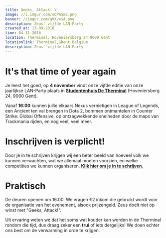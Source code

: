 ```yaml
---
title: Geeks, Attack! V
image: //i.imgur.com/sQPA5m3.png
banner: //imgur.com/gVXvesA.png
description: Zeus' vijfde LAN-Party
created_at: 13-09-2016
time: 04-11-2016
location: Therminal, Hoveniersberg 24 9000 Gent
locationlink: Therminal,Ghent Belgium
description: Zeus' vijfde LAN-Party
---
```


# It's that time of year again

Je leest het goed, op **4 november** vindt onze vijfde editie van onze jaarlijkse LAN-Party plaats in **[Studentenhuis De Therminal](http://student.ugent.be/)** (Hoveniersberg 24, 9000 Gent).

Vanaf **16:00** kunnen jullie elkaars Nexus vernietigen in League of Legends, een Ancient ten val brengen in Dota 2, bommen ontmantelen in Counter Strike: Global Offensive, op ontzagwekkende snelheden door de maps van Trackmania rijden, en nog veel, veel meer.

# Inschrijven is verplicht!

Door je in te schrijven krijgen wij een beter beeld van hoeveel volk we kunnen verwachten, wat we allemaal moeten voorzien, en welke competities we kunnen organiseren. **[Klik hier om je in te schrijven.](https://goo.gl/forms/XwHhYB4NkOO2GDoE3)**

# Praktisch

De deuren openen om 16:00. We vragen €2 inkom die gebruikt wordt voor de organisatie van het evenement, alsook prijzengeld. Zeus doelt niet op winst met "Geeks, Attack!".

Uit ervaring weten we dat het soms wat kouder kan worden in de Therminal rondom die tijd, dus draag zeker een **trui** of iets dergelijks! We doen echter ons best om de verwarming in orde te krijgen.
